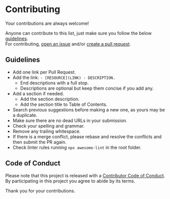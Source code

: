 # Contributing

Your contributions are always welcome!

Anyone can contribute to this list, just make sure you follow the below [guidelines](#guidelines).\
For contributing, [open an issue](https://github.com/InnerSourceCommons/awesome-innersource/issues) and/or [create a pull request](https://github.com/InnerSourceCommons/awesome-innersource/pulls).

## Guidelines

- Add one link per Pull Request.
- Add the link: `- [RESOURCE](LINK) - DESCRIPTION.`
  - End descriptions with a full stop.
  - Descriptions are optional but keep them concise if you add any.
- Add a section if needed.
  - Add the section description.
  - Add the section title to Table of Contents.
- Search previous suggestions before making a new one, as yours may be a duplicate.
- Make sure there are no dead URLs in your submission.
- Check your spelling and grammar.
- Remove any trailing whitespace.
- If there is a merge conflict, please rebase and resolve the conflicts and then submit the PR again.
- Check linter rules running `npx awesome-lint` in the root folder.

## Code of Conduct

Please note that this project is released with a [Contributor Code of Conduct](CODE-OF-CONDUCT.md).\
By participating in this project you agree to abide by its terms.

Thank you for your contributions.
